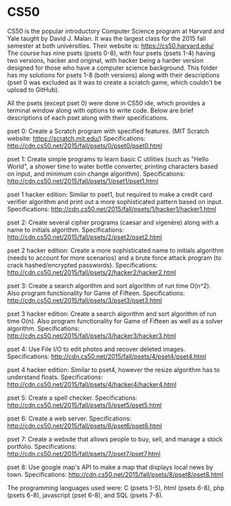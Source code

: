 # CS50
CS50 is the popular introductory Computer Science program at Harvard and Yale taught by David J. Malan. It was the largest class for the 2015 fall semester at both universities. Their website is: https://cs50.harvard.edu/                                            
The course has nine psets (psets 0-8), with four psets (psets 1-4) having two versions, hacker and original, with hacker being a harder version designed for those who have a computer science background. This folder has my solutions for psets 1-8 (both versions) along with their descriptions (pset 0 was excluded as it was to create a scratch game, which couldn't be upload to GitHub).

All the psets (except pset 0) were done in CS50 ide, which provides a terminal window along with options to write code. Below are brief descriptions of each pset along with their specifications.

pset 0: Create a Scratch program with specified features. (MIT Scratch website: https://scratch.mit.edu/) 
Specifications: http://cdn.cs50.net/2015/fall/psets/0/pset0/pset0.html

pset 1: Create simple programs to learn basic C utilities (such as "Hello World", a shower time to water bottle converter, printing characters based on input, and minimum coin change algorithm).
Specifications: http://cdn.cs50.net/2015/fall/psets/1/pset1/pset1.html

pset 1 hacker edition: Similar to pset1, but required to make a credit card verifier algorithm and print out a more sophisticated pattern based on input. 
Specifications: http://cdn.cs50.net/2015/fall/psets/1/hacker1/hacker1.html

pset 2: Create several cipher programs (caesar and vigenère) along with a name to initials algorithm.
Specifications: http://cdn.cs50.net/2015/fall/psets/2/pset2/pset2.html

pset 2 hacker edition: Create a more sophisticated name to initials algorithm (needs to account for more scenarios) and a brute force attack program (to crack hashed/encrypted passwords).
Specifications: http://cdn.cs50.net/2015/fall/psets/2/hacker2/hacker2.html

pset 3: Create a search algorithm and sort algorithm of run time O(n^2). Also program functionality for Game of Fifteen.
Specifications: http://cdn.cs50.net/2015/fall/psets/3/pset3/pset3.html

pset 3 hacker edition: Create a search algorithm and sort algorithm of run time O(n). Also program functionality for Game of Fifteen as well as a solver algorithm.
Specifications: http://cdn.cs50.net/2015/fall/psets/3/hacker3/hacker3.html

pset 4: Use File I/O to edit photos and recover deleted images.
Specifications: http://cdn.cs50.net/2015/fall/psets/4/pset4/pset4.html

pset 4 hacker edition: Similar to pset4, however the resize algorithm has to understand floats.
Specifications: http://cdn.cs50.net/2015/fall/psets/4/hacker4/hacker4.html

pset 5: Create a spell checker.
Specifications: http://cdn.cs50.net/2015/fall/psets/5/pset5/pset5.html

pset 6: Create a web server.
Specifications: http://cdn.cs50.net/2015/fall/psets/6/pset6/pset6.html

pset 7: Create a website that allows people to buy, sell, and manage a stock portfolio.
Specifications: http://cdn.cs50.net/2015/fall/psets/7/pset7/pset7.html

pset 8: Use google map's API to make a map that displays local news by town.
Specifications: http://cdn.cs50.net/2015/fall/psets/8/pset8/pset8.html

The programming languages used were: C (psets 1-5), html (psets 6-8), php (psets 6-8), javascript (pset 6-8), and SQL (psets 7-8).  
